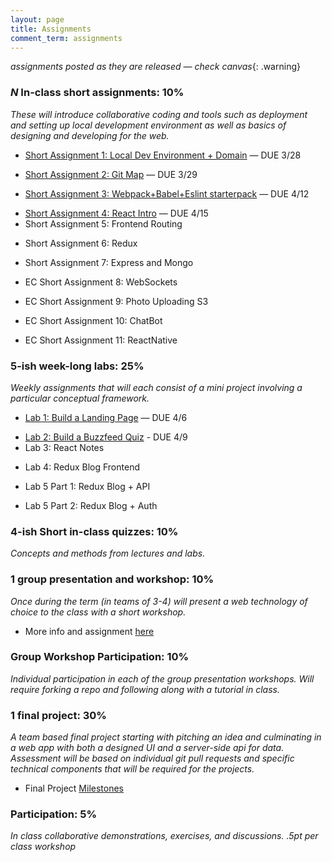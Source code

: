 ```yaml
---
layout: page
title: Assignments
comment_term: assignments
---
```


*assignments posted as they are released — check canvas*{: .warning}


### *N* In-class short assignments: 10%
*These will introduce collaborative coding and tools such as deployment and setting up local development environment as well as basics of designing and developing for the web.*

<!-- * Short Assignment 1: Local Dev Environment + Domain -->
* [Short Assignment 1: Local Dev Environment + Domain](sa/localdev) — DUE 3/28
<!-- * Short Assignment 2: Git Map (in-class) -->
* [Short Assignment 2: Git Map](sa/git-map) — DUE 3/29
<!-- * Short Assignment 3: Webpack+Babel+Eslint starterpack -->
* [Short Assignment 3: Webpack+Babel+Eslint starterpack](sa/starterpack) — DUE 4/12
<!-- * Short Assignment 4: React Intro -->
* [Short Assignment 4: React Intro](sa/react-videos) — DUE 4/15
* Short Assignment 5: Frontend Routing
<!-- * [Short Assignment 5: Frontend Routing](sa/routing) — DUE 4/26 -->
* Short Assignment 6: Redux
<!-- * [Short Assignment 6: Redux](sa/redux) - DUE 4/27 -->
* Short Assignment 7: Express and Mongo
<!-- * [Short Assignment 7: Express and Mongo](sa/server-side) - DUE 5/3 -->
* EC Short Assignment 8: WebSockets
<!-- * [EC Short Assignment 8: WebSockets](sa/websockets) - DUE 6/1 -->
* EC Short Assignment 9: Photo Uploading S3
<!-- * [EC Short Assignment 9: Photo Uploading S3](sa/s3-upload) - DUE 6/1 -->
* EC Short Assignment 10: ChatBot
<!-- * [EC Short Assignment 10: ChatBot](sa/slack-bot) - DUE 6/1 -->
* EC Short Assignment 11: ReactNative
<!-- * [EC Short Assignment 11: ReactNative](sa/react-native) - DUE 6/1 -->




### 5-ish week-long labs:  25%
*Weekly assignments that will each consist of a mini project involving a particular conceptual framework.*

<!-- * Lab 1: Build a Landing Page -->
* [Lab 1: Build a Landing Page](lab/landing-page) — DUE 4/6
<!-- * Lab 2: Build a Buzzfeed Quiz -->
* [Lab 2: Build a Buzzfeed Quiz](lab/quizzical) - DUE 4/9
* Lab 3: React Notes
<!-- * [Lab 3: React Notes](lab/react-notes) - DUE 4/23 -->
* Lab 4: Redux Blog Frontend
<!-- * [Lab 4: Redux Blog Frontend](lab/redux-blog) - DUE 5/1 -->
* Lab 5 Part 1: Redux Blog + API
<!-- * [Lab 5 Part 1: Redux Blog + API](lab/redux-blog+server) - DUE 5/7 -->
* Lab 5 Part 2: Redux Blog + Auth 
<!-- * [Lab 5 Part 2: Redux Blog + Auth](lab/redux-blog+auth) - DUE 5/14 -->


### 4-ish Short in-class quizzes:  10%
*Concepts and methods from lectures and labs.*

### 1 group presentation and workshop: 10%
*Once during the term (in teams of 3-4) will present a web technology of choice to the class with a short workshop.*

* More info and assignment [here](../workshops)

### Group Workshop Participation: 10%
*Individual participation in each of the group presentation workshops. Will require forking a repo and following along with a tutorial in class.*

### 1 final project:  30%
*A team based final project starting with pitching an idea and culminating in a web app with both a designed UI and a server-side api for data.  Assessment will be based on individual git pull requests and specific technical components that will be required for the projects.*

* Final Project [Milestones](project)

### Participation:  5%
*In class collaborative demonstrations, exercises, and discussions. .5pt per class workshop*
